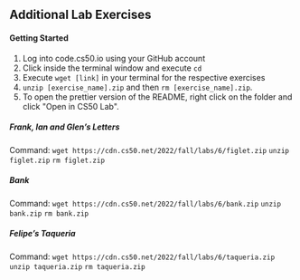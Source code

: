 ## Additional Lab Exercises 

#### Getting Started 
1. Log into code.cs50.io using your GitHub account 
2. Click inside the terminal window and execute ```cd``` 
3. Execute ```wget [link]``` in your terminal for the respective exercises
4. ```unzip [exercise_name].zip``` and then ```rm [exercise_name].zip```. 
5. To open the prettier version of the README, right click on the folder and click "Open in CS50 Lab". 


##### Frank, Ian and Glen’s Letters
Command: ```wget https://cdn.cs50.net/2022/fall/labs/6/figlet.zip```
```unzip figlet.zip```
```rm figlet.zip```

##### Bank 
Command: ```wget https://cdn.cs50.net/2022/fall/labs/6/bank.zip``` 
```unzip bank.zip```
```rm bank.zip```

##### Felipe’s Taqueria
Command: ```wget https://cdn.cs50.net/2022/fall/labs/6/taqueria.zip``` 
```unzip taqueria.zip```
```rm taqueria.zip```
